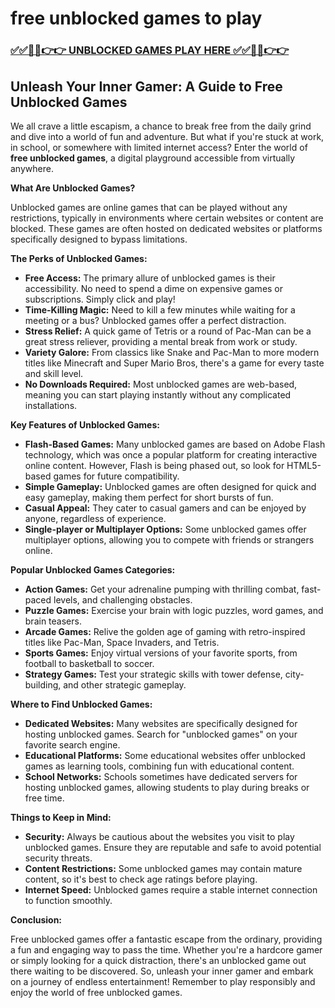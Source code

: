 # free unblocked games to play

### [✅✅🔴🔴👉👉 UNBLOCKED GAMES PLAY HERE ✅✅🔴🔴👉👉](https://topstoryindia.com)

## Unleash Your Inner Gamer: A Guide to Free Unblocked Games

We all crave a little escapism, a chance to break free from the daily grind and dive into a world of fun and adventure. But what if you're stuck at work, in school, or somewhere with limited internet access? Enter the world of **free unblocked games**, a digital playground accessible from virtually anywhere.

**What Are Unblocked Games?**

Unblocked games are online games that can be played without any restrictions, typically in environments where certain websites or content are blocked. These games are often hosted on dedicated websites or platforms specifically designed to bypass limitations.

**The Perks of Unblocked Games:**

* **Free Access:** The primary allure of unblocked games is their accessibility. No need to spend a dime on expensive games or subscriptions. Simply click and play!
* **Time-Killing Magic:** Need to kill a few minutes while waiting for a meeting or a bus? Unblocked games offer a perfect distraction.
* **Stress Relief:** A quick game of Tetris or a round of Pac-Man can be a great stress reliever, providing a mental break from work or study.
* **Variety Galore:** From classics like Snake and Pac-Man to more modern titles like Minecraft and Super Mario Bros, there's a game for every taste and skill level.
* **No Downloads Required:** Most unblocked games are web-based, meaning you can start playing instantly without any complicated installations.

**Key Features of Unblocked Games:**

* **Flash-Based Games:** Many unblocked games are based on Adobe Flash technology, which was once a popular platform for creating interactive online content. However, Flash is being phased out, so look for HTML5-based games for future compatibility.
* **Simple Gameplay:** Unblocked games are often designed for quick and easy gameplay, making them perfect for short bursts of fun.
* **Casual Appeal:** They cater to casual gamers and can be enjoyed by anyone, regardless of experience.
* **Single-player or Multiplayer Options:** Some unblocked games offer multiplayer options, allowing you to compete with friends or strangers online.

**Popular Unblocked Games Categories:**

* **Action Games:** Get your adrenaline pumping with thrilling combat, fast-paced levels, and challenging obstacles.
* **Puzzle Games:** Exercise your brain with logic puzzles, word games, and brain teasers.
* **Arcade Games:** Relive the golden age of gaming with retro-inspired titles like Pac-Man, Space Invaders, and Tetris.
* **Sports Games:**  Enjoy virtual versions of your favorite sports, from football to basketball to soccer.
* **Strategy Games:** Test your strategic skills with tower defense, city-building, and other strategic gameplay.

**Where to Find Unblocked Games:**

* **Dedicated Websites:** Many websites are specifically designed for hosting unblocked games. Search for "unblocked games" on your favorite search engine.
* **Educational Platforms:** Some educational websites offer unblocked games as learning tools, combining fun with educational content.
* **School Networks:** Schools sometimes have dedicated servers for hosting unblocked games, allowing students to play during breaks or free time.

**Things to Keep in Mind:**

* **Security:** Always be cautious about the websites you visit to play unblocked games. Ensure they are reputable and safe to avoid potential security threats.
* **Content Restrictions:** Some unblocked games may contain mature content, so it's best to check age ratings before playing.
* **Internet Speed:** Unblocked games require a stable internet connection to function smoothly.

**Conclusion:**

Free unblocked games offer a fantastic escape from the ordinary, providing a fun and engaging way to pass the time. Whether you're a hardcore gamer or simply looking for a quick distraction, there's an unblocked game out there waiting to be discovered. So, unleash your inner gamer and embark on a journey of endless entertainment! Remember to play responsibly and enjoy the world of free unblocked games. 
